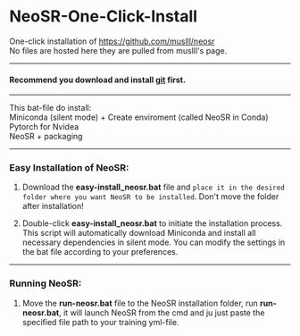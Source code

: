 # NeoSR-One-Click-Install
One-click installation of https://github.com/muslll/neosr<br>
No files are hosted here they are pulled from muslll's page.

***

#### Recommend you download and install [git](https://git-scm.com/download/win) first.

***
 
This bat-file do install:<br>
Miniconda (silent mode) + Create enviroment (called NeoSR in Conda)<br>
Pytorch for Nvidea<br>
NeoSR + packaging<br>

***

### Easy Installation of NeoSR:

1. Download the **easy-install_neosr.bat** file and `place it in the desired folder where you want NeoSR to be installed`. Don't move the folder after installation!

2. Double-click **easy-install_neosr.bat** to initiate the installation process. This script will automatically download Miniconda and install all necessary dependencies in silent mode. You can modify the settings in the bat file according to your preferences.

***

### Running NeoSR:

1. Move the **run-neosr.bat** file to the NeoSR installation folder, run **run-neosr.bat**, it will launch NeoSR from the cmd and ju just paste the specified file path to your training yml-file.
